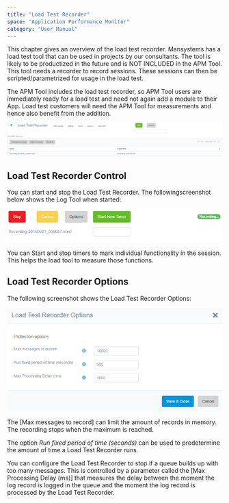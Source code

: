 ```yaml
---
title: "Load Test Recorder"
space: "Application Performance Monitor"
category: "User Manual"
---
```

This chapter gives an overview of the load test recorder. Mansystems has a load test tool that can be used in projects by our consultants. The tool is likely to be productized in the future and is NOT INCLUDED in the APM Tool. This tool needs a recorder to record sessions. These sessions can then be scripted/parametrized for usage in the load test. 

The APM Tool includes the load test recorder, so APM Tool users are immediately ready for a load test and need not again add a module to their App. Load test customers will need the APM Tool for measurements and hence also benefit from the addition. 

![](attachments/20644530/21168288.png)

## Load Test Recorder Control

You can start and stop the Load Test Recorder. The followingscreenshot below shows the Log Tool when started:

![](attachments/20644530/21168289.png)

You can Start and stop timers to mark individual functionality in the session. This helps the load tool to measure those functions.

## Load Test Recorder Options

The following screenshot shows the Load Test Recorder Options:

![](attachments/20644530/21168291.png)

The [Max messages to record] can limit the amount of records in memory. The recording stops when the maximum is reached.

The option _Run fixed period of time (seconds)_ can be used to predetermine the amount of time a Load Test Recorder runs.

You can configure the Load Test Recorder to stop if a queue builds up with too many messages. This is controlled by a parameter called the [Max Processing Delay (ms)] that measures the delay between the moment the log record is logged in the queue and the moment the log record is processed by the Load Test Recorder.
